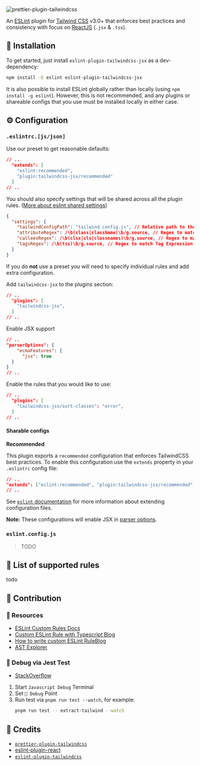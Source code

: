 <img src="https://raw.githubusercontent.com/bennodev19/eslint-plugin-tailwindcss-jsx/master/.github/banner.png" alt="prettier-plugin-tailwindcss" />

An [ESLint](https://eslint.org/) plugin for [Tailwind CSS](https://tailwindcss.com/) v3.0+ that enforces best practices and consistency with focus on [ReactJS](https://reactjs.org/) (`.jsx` & `.tsx`).

## 📩 Installation

To get started, just install `eslint-plugin-tailwindcss-jsx` as a dev-dependency:
```sh
npm install -D eslint eslint-plugin-tailwindcss-jsx
```
It is also possible to install ESLint globally rather than locally (using `npm install -g eslint`). However, this is not recommended, and any plugins or shareable configs that you use must be installed locally in either case.

## ⚙️ Configuration 

### `.eslintrc.[js/json]`
Use our preset to get reasonable defaults:
```json
// ..
  "extends": [
    "eslint:recommended",
    "plugin:tailwindcss-jsx/recommended"
  ]
// ..
```

You should also specify settings that will be shared across all the plugin rules. ([More about eslint shared settings](https://eslint.org/docs/latest/use/configure/configuration-files#adding-shared-settings))
```json
{
  "settings": {
    "tailwindConfigPath": "tailwind.config.js", // Relative path to the TailwindCSS config file from the root directory
    "attributeRegex": /\b(class|className)\b/g.source, // Regex to match Attribute Nodes that contain TailwindCSS class names
    "calleesRegex": /\b(clsx|cls|classnames)\b/g.source, // Regex to match Call Expression Nodes that contain TailwindCSS class names
    "tagsRegex": /\b(tss)\b/g.source, // Regex to match Tag Expression Nodes that contain TailwindCSS class names
  }
}
```
If you do **not** use a preset you will need to specify individual rules and add extra configuration.

Add `tailwindcss-jsx` to the plugins section:
```json
// ..
  "plugins": [
    "tailwindcss-jsx",
  ]
// ..
```
Enable JSX support
```json
// ..
"parserOptions": {
    "ecmaFeatures": {
      "jsx": true
  }
}
// ..
```
Enable the rules that you would like to use:
```json
// ..
  "plugins": [
    "tailwindcss-jsx/sort-classes": "error",
  ]
// ..
```

#### Sharable configs

**Recommended**

This plugin exports a `recommended` configuration that enforces TailwindCSS best practices. To enable this configuration use the `extends` property in your `.eslintrc` config file:
```json
// ..
"extends": ["eslint:recommended", "plugin:tailwindcss-jsx/recommended"]
// ..
```
See [`eslint` documentation](https://eslint.org/docs/user-guide/configuring/configuration-files#extending-configuration-files) for more information about extending configuration files.

**Note:** These configurations will enable JSX in [parser options](https://eslint.org/docs/latest/use/configure/language-options#specifying-parser-options).

### `eslint.config.js`
> TODO

## 📜 List of supported rules
todo

## 🙏 Contribution
### 📒 Resources
- [ESLint Custom Rules Docs](https://eslint.org/docs/latest/extend/custom-rules)
- [Custom ESLint Rule with Typescript Blog](https://medium.com/bigpicture-one/writing-custom-typescript-eslint-rules-with-unit-tests-for-angular-project-f004482551db)
- [How to write custom ESLint RuleBlog](https://developers.mews.com/how-to-write-custom-eslint-rules/)
- [AST Explorer](https://astexplorer.net/)

### 🔴 Debug via Jest Test
- [StackOverflow](https://stackoverflow.com/questions/33247602/how-do-you-debug-jest-tests)

1. Start `Javascript Debug` Terminal
2. Set `🔴 Debug` Point
3. Run test via `pnpm run test --watch`, for example:
   ```sh
   pnpm run test -- extract-tailwind --watch
   ```

## 🌟 Credits
- [`prettier-plugin-tailwindcss`](https://github.com/tailwindlabs/prettier-plugin-tailwindcss)
- [eslint-plugin-react](https://www.npmjs.com/package/eslint-plugin-react)
- [`eslint-plugin-tailwindcss`](https://github.com/francoismassart/eslint-plugin-tailwindcss)